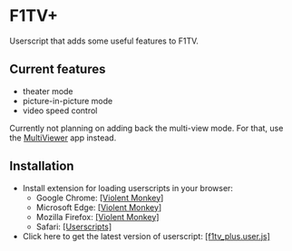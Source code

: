 # F1TV+
Userscript that adds some useful features to F1TV.

## Current features
* theater mode
* picture-in-picture mode
* video speed control

Currently not planning on adding back the multi-view mode. For that, use the [MultiViewer](https://multiviewer.app/) app instead.


## Installation
* Install extension for loading userscripts in your browser:
  * Google Chrome: [[Violent Monkey]](https://chromewebstore.google.com/detail/violentmonkey/jinjaccalgkegednnccohejagnlnfdag)
  * Microsoft Edge: [[Violent Monkey]](https://microsoftedge.microsoft.com/addons/detail/violentmonkey/eeagobfjdenkkddmbclomhiblgggliao)
  * Mozilla Firefox: [[Violent Monkey]](https://addons.mozilla.org/firefox/addon/violentmonkey/)
  * Safari: [[Userscripts]](https://apps.apple.com/app/userscripts/id1463298887)
* Click here to get the latest version of userscript: [[f1tv_plus.user.js]](https://github.com/najdek/f1tv_plus/releases/latest/download/f1tv_plus.user.js)

